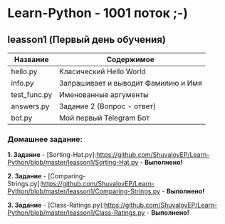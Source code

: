 Learn-Python - 1001 поток ;-)
===============

leasson1 (Первый день обучения)
----------------------------------
Название      | Содержимое   
--------------|-------------------------
hello.py      | Класический Hello World
info.py       | Запрашивает и выводит Фамилию и Имя 
test_func.py  | Именованные аргументы
answers.py    | Задание 2 (Вопрос - ответ)
bot.py        | Мой первый Telegram Бот

### Домашнее задание:
**1. Задание** - [Sorting-Hat.py]:https://github.com/ShuvalovEP/Learn-Python/blob/master/leasson1/Sorting-Hat.py - **Выполнено!** 

**2. Задание** - [Comparing-Strings.py]:https://github.com/ShuvalovEP/Learn-Python/blob/master/leasson1/Comparing-Strings.py - **Выполнено!** 

**3. Задание** - [Class-Ratings.py]:https://github.com/ShuvalovEP/Learn-Python/blob/master/leasson1/Class-Ratings.py - **Выполнено!** 
